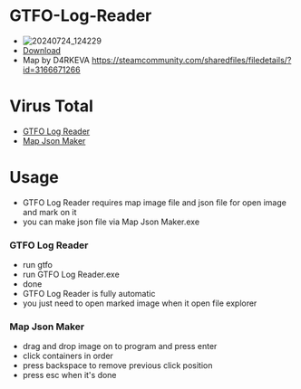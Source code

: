 # GTFO-Log-Reader
* ![20240724_124229](https://github.com/user-attachments/assets/adc56894-d114-49c2-8a23-65fd729a5743)
* [Download](https://github.com/Nothing031/GTFO-Log-Reader/releases/download/1.0.0/GTFO.Log.Reader.Bundle.zip)
* Map by D4RKEVA https://steamcommunity.com/sharedfiles/filedetails/?id=3166671266
# Virus Total
* [GTFO Log Reader](https://www.virustotal.com/gui/file/335fe2e3e2f34d5f4ccc802abada5bf7569d60db3eb9721424ba1a2e2a5b7ecc)
* [Map Json Maker](https://www.virustotal.com/gui/file/69a1e81aca44bd5d281408d7b9decc213cd3fd6908cf4da4c6099fff8bf912b1)
# Usage
* GTFO Log Reader requires map image file and json file for open image and mark on it
* you can make json file via Map Json Maker.exe
### GTFO Log Reader
* run gtfo
* run GTFO Log Reader.exe
* done
* GTFO Log Reader is fully automatic
* you just need to open marked image when it open file explorer
### Map Json Maker
* drag and drop image on to program and press enter
* click containers in order
* press backspace to remove previous click position
* press esc when it's done
